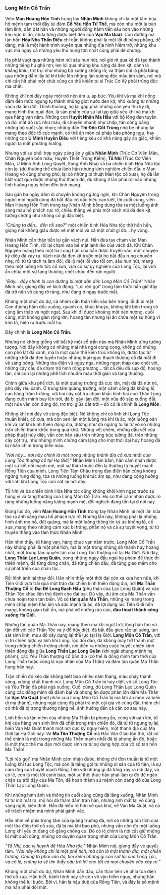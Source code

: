 ### Long Môn Cổ Trấn

Viên **Man Hoang Hồn Tinh** trong tay **Nhân Minh** không chỉ là một tấm bùa hộ mệnh tạm thời đẩy lui đám **Cổ Yêu Hồn Tử Thể**, mà còn như một la bàn tâm linh, dẫn dắt hắn và những người đồng hành tiến sâu hơn vào những khu vực bí ẩn, chưa từng được biết đến của **Vạn Ma Quật**. Con đường mà tàn hồn **Hỏa Nha Thần Điểu** chỉ dẫn không phải là một lối đi bằng phẳng, dễ dàng, mà là một hành trình xuyên qua những địa hình hiểm trở, những khu vực mà ngay cả những yêu thú hung tợn nhất cũng phải dè chừng.

Họ phải vượt qua những hẻm núi sâu hun hút, nơi gió rít qua kẽ đá tạo thành những tiếng hú ghê rợn; len lỏi qua những khu rừng đá đen kịt, cành lá khẳng khiu, trơ trụi như những bộ xương khổng lồ; và thậm chí là phải băng qua những đầm lầy tử khí bốc lên những làn sương độc màu tím sẫm, nơi mà chỉ cần hít phải một chút cũng có thể khiến tu sĩ Trúc Cơ Kỳ phải trúng độc mà chết.

Không khí nơi đây ngày một trở nên âm u, áp bức. Yêu khí và ma khí nồng đậm đến mức ngưng tụ thành những giọt nước đen kịt, nhỏ xuống từ những vách đá ẩm ướt. Thỉnh thoảng, họ lại gặp phải những con yêu thú kỳ dị, mang hình thù quái đản, là sản phẩm của sự lai tạp giữa yêu khí và ma khí qua hàng vạn năm. Những con **Huyết Nhãn Ma Hầu** với bộ lông đen tuyền và đôi mắt đỏ rực như máu, di chuyển nhanh như chớp, tấn công bằng những bộ vuốt sắc nhọn; những đàn **Thi Độc Cốt Trùng** nhỏ bé nhưng lại mang theo độc tố cực mạnh, có thể ăn mòn cả pháp bảo phòng ngự; hay những con **U Minh Huyễn Điểu** với tiếng kêu có khả năng gây ảo giác, khiến người ta mất phương hướng.

Nhưng với sự phối hợp ngày càng ăn ý giữa **Nhân Minh** (Trúc Cơ Viên Mãn, Chân Nguyên bốn màu, Huyền Thiết Trọng Kiếm), **Tố Nhi** (Trúc Cơ Viên Mãn, U Minh Ảnh Long Quyết, Song Ảnh Nha) và ba chiến binh Hỏa Nha tộc còn lại (dù thương thế chưa lành hẳn nhưng kinh nghiệm chiến đấu ở Man Hoang vô cùng phong phú, lại có những bí thuật Man tộc cổ xưa), họ đã lần lượt vượt qua được những thử thách đó, dù không ít lần phải rơi vào những tình huống nguy hiểm đến tính mạng.

Sau gần ba ngày đêm di chuyển không ngừng nghỉ, khi Chân Nguyên trong người mọi người cũng đã bắt đầu có dấu hiệu cạn kiệt, thì cuối cùng, viên Man Hoang Hồn Tinh trong tay Nhân Minh bỗng dưng tỏa ra một luồng ánh sáng màu hổ phách rực rỡ, chiếu thẳng về phía một vách núi đá đen kịt, tưởng chừng như không có gì đặc biệt.

_"Chúng ta đến... đến rồi sao?"_ một chiến binh Hỏa Nha tộc thở hổn hển, giọng nói không giấu được vẻ mệt mỏi và cả một chút gì đó... hy vọng.

Nhân Minh cẩn thận tiến lại gần vách núi. Hắn đưa tay chạm vào Man Hoang Hồn Tinh, rồi lại chạm vào bề mặt lạnh lẽo của vách đá. Khi Chân Nguyên mang theo một tia Long Lực của hắn được truyền vào, một chuyện kỳ diệu đã xảy ra. Vách núi đá đen kịt trước mặt họ bắt đầu rung chuyển nhẹ, rồi từ từ tách ra làm đôi, để lộ một lối vào tối om, sâu hun hút, mang theo một luồng khí tức cổ xưa, vừa có sự uy nghiêm của Long Tộc, lại vừa ẩn chứa một sự tang thương, chết chóc đến rợn người.

_"Đây... đây chính là con đường bí mật dẫn đến Long Môn Cổ Trấn!"_ Nhân Minh nói, giọng đầy vẻ kích động. "Lời réo gọi" trong tâm thức hắn giờ đây đã trở nên vô cùng rõ ràng, như đang ở ngay trước mắt.

Không một chút do dự, cả nhóm cẩn thận tiến vào bên trong lối đi bí mật. Con đường hầm dốc xuống, quanh co, khúc khuỷu, không khí bên trong vô cùng ẩm thấp và ngột ngạt. Sau khi đi được khoảng một nén hương, cuối cùng, một không gian rộng lớn, hoang tàn nhưng lại ẩn chứa một sự hùng vĩ khó tả, hiện ra trước mắt họ.

Đây chính là **Long Môn Cổ Trấn**.

Nhưng nó không giống với bất kỳ một cổ trấn nào mà Nhân Minh từng tưởng tượng. Nơi đây không có những mái nhà ngói cong cong, không có những con phố lát đá xanh, mà là một quần thể kiến trúc khổng lồ, được tạc từ những khối đá đen tuyền hoặc những loại ngọc thạch thượng cổ đã mất đi vẻ sáng bóng. Những tòa điện vũ nguy nga, những ngọn tháp cao chót vót, những cây cầu đá chạm trổ hình rồng phượng... tất cả đều đã sụp đổ, hoang tàn, chỉ còn lại những phế tích nhuốm màu thời gian và tang thương.

Chính giữa khu phế tích, là một quảng trường đá cực lớn, mặt đá đã nứt nẻ, phủ đầy rêu xanh. Ở trung tâm quảng trường, một cánh cổng đá khổng lồ, cao hàng trăm trượng, với hai cây cột trụ chạm khắc hình hai con Thần Long đang cuộn mình bay lên trời, đã bị gãy làm đôi, một nửa đổ sập xuống đất, một nửa vẫn còn đứng đó, trơ trọi giữa đất trời – đó có lẽ chính là **Long Môn**.

Không khí nơi đây vô cùng đặc biệt. Nó không chỉ có linh khí Long Tộc thuần khiết, cổ xưa, mà còn xen lẫn một luồng ma khí tà ác, một luồng oán khí và sát khí kinh thiên động địa, dường như đã ngưng tụ lại từ vô số những trận chiến thảm khốc trong quá khứ. Những vết chém, những dấu vết của pháp thuật hủy diệt, vẫn còn hằn sâu trên những bức tường đá, trên những cây cột trụ, như những minh chứng câm lặng cho một thời đại huy hoàng đã bị nhấn chìm trong biển máu.

_"Nơi này... nơi này chính là một trong những thánh địa cổ xưa nhất của Long Tộc thượng cổ tại Hạ Giới,"_ Nhân Minh lẩm bẩm, hắn cảm nhận được một sự kết nối mạnh mẽ, một sự thân thuộc đến lạ thường từ huyết mạch Rồng Tiên của mình. Long Tiên Tâm Châu trong đan điền hắn cũng không ngừng rung động, tỏa ra những luồng khí tức ấm áp, như đang cộng hưởng với linh khí Long Tộc còn sót lại nơi đây.

Tố Nhi và ba chiến binh Hỏa Nha tộc cũng không khỏi kinh ngạc trước sự hùng vĩ và tang thương của Long Môn Cổ Trấn. Họ có thể cảm nhận được rõ ràng những luồng năng lượng mạnh mẽ, đối nghịch đang tồn tại ở nơi này.

Đúng lúc đó, viên **Man Hoang Hồn Tinh** trong tay Nhân Minh lại một lần nữa tỏa ra ánh sáng màu hổ phách rực rỡ. Nhưng lần này, không phải là những hình ảnh mơ hồ, đứt quãng, mà là một luồng thông tin ký ức khổng lồ, cổ xưa, mang theo những cảm xúc bi tráng, phẫn nộ và cả sự tuyệt vọng, từ từ truyền thẳng vào tâm thức Nhân Minh!

Hắn nhìn thấy, từ hàng vạn, hàng chục vạn năm trước, Long Môn Cổ Trấn này không phải là một phế tích, mà là một trong những đô thành huy hoàng nhất, một trung tâm quyền lực của Long Tộc thượng cổ tại Hạ Giới. Nơi đây, **Long Thần Lạc Long Quân**, trong những ngày đầu ngài hạ phàm để thực thi thiên mệnh, đã từng dừng chân, đã từng chiến đấu, đã từng gieo mầm cho sự phát triển của nhân tộc.

Rồi hình ảnh lại thay đổi. Hắn nhìn thấy một thời đại còn xa xưa hơn nữa, khi Tiên Giới vừa trải qua một trận đại chiến kinh thiên động địa, nơi **Ma Thần Thượng Cổ** bị **Đại Đế Long Bạch Hầu** (phụ thân của Lạc Long Quân) và các Thần Tộc khác liên thủ đánh cho đại bại. Dù vậy, dư âm của Ma Thần vẫn chưa hoàn toàn tan biến. Vô số **tàn quân Ma Thần**, những kẻ mang trong mình chấp niệm hắc ám và sức mạnh tà ác, đã lợi dụng lúc Tiên Giới hỗn mang, không gian bất ổn, mà phá vỡ những rào cản, **đào thoát thành công xuống Hạ Giới**.

Những tàn quân Ma Thần này, mang theo ma khí ngút trời, lòng hận thù vô tận đối với các Thần Tộc và ý đồ hủy diệt, đã bắt đầu gieo rắc tai ương, tàn sát sinh linh, mưu đồ xây dựng lại thế lực tại Hạ Giới. **Long Môn Cổ Trấn**, với vị trí chiến lược và linh khí Long Tộc dồi dào, đã không may trở thành một trong những chiến trường chính, nơi diễn ra những cuộc huyết chiến kinh thiên động địa giữa **Long Thần Lạc Long Quân** (khi ngài phụng mệnh hạ phàm), các Yêu Thần thượng cổ bản địa (có thể là đồng minh tạm thời của Long Thần hoặc cũng là nạn nhân của Ma Thần) và đám tàn quân Ma Thần hung hãn này.

Trận chiến đó kéo dài không biết bao nhiêu năm tháng, máu chảy thành sông, xương chất thành núi. Long Môn Cổ Trấn bị hủy diệt, vô số Long Tộc và Yêu Thần đã phải ngã xuống. Cuối cùng, dù Long Thần Lạc Long Quân cùng các đồng minh đã đánh bại và phong ấn được phần lớn đám Ma Thần tại **Vạn Ma Quật** (một phần của Long Môn Cổ Trấn bị ma khí ăn mòn và biến dị mà thành), nhưng ngài cũng đã phải trả một cái giá vô cùng đắt, thậm chí có thể đã bị trọng thương nặng nề, ảnh hưởng đến cả căn cơ sau này.

Linh hồn và tàn niệm của những Ma Thần bị phong ấn, cùng với oán khí, tử khí của hàng vạn sinh linh đã chết trong trận chiến đó, đã từ từ ngưng tụ lại, biến Vạn Ma Quật thành một nơi cực kỳ nguy hiểm, một thánh địa của Ma Giới tại Hạ Giới này. Và **Ma Tôn Thượng Cổ** mà Hắc Vân Giáo tôn thờ, rất có thể chính là một trong những Ma Thần mạnh nhất đã bị phong ấn đó, hoặc là một thực thể ma đạo mới được sinh ra từ sự dung hợp của vô số tàn hồn Ma Thần!

"Lời réo gọi" mà Nhân Minh cảm nhận được, không chỉ đơn thuần là từ một luồng khí tức Long Tộc, mà còn là tiếng gọi từ những di sản của tổ tiên, là sự cảm ứng của huyết mạch Rồng Tiên với những gì đã từng xảy ra nơi đây, và có lẽ, còn là một lời cảnh báo, một sự thôi thúc hắn phải làm gì đó để ngăn chặn sự trỗi dậy của Ma Tôn, để hoàn thành sứ mệnh còn dang dở của Long Thần Lạc Long Quân.

Khi những hình ảnh và thông tin cuối cùng cũng đã lắng xuống, Nhân Minh từ từ mở mắt ra, mồ hôi đã thấm đẫm trán hắn, nhưng ánh mắt lại vô cùng sáng ngời, kiên định. Hắn đã hiểu rõ hơn về quá khứ, về Vạn Ma Quật, và cả về trách nhiệm mà mình phải gánh vác.

Hắn nhìn về phía trung tâm của quảng trường đá, nơi có những tàn tích của một tòa điện thờ cổ xưa, đã bị ma khí bao phủ, nhưng vẫn còn đó một luồng Long khí yếu ớt đang cố gắng chống cự. Đó có lẽ chính là nơi cất giữ những bí mật cuối cùng, những cơ duyên quan trọng nhất của Long Môn Cổ Trấn.

_"Tố Nhi, các vị huynh đệ Hỏa Nha tộc,"_ Nhân Minh nói, giọng đầy vẻ quyết tâm. _"Nơi này không chỉ là một phế tích, mà còn là một thánh địa, một chiến trường. Chúng ta phải vào đó, tìm kiếm những gì còn sót lại của Long Tộc, và có lẽ, chúng ta sẽ tìm thấy câu trả lời cho tất cả mọi chuyện vừa xảy ra."_

Không một chút do dự, Nhân Minh dẫn đầu, cẩn thận tiến về phía tòa điện thờ cổ xưa. Hắn biết, hành trình này sẽ còn vô vàn hiểm nguy, nhưng hắn không thể lùi bước. Bởi vì, hắn là hậu duệ của Rồng Tiên, và đây là số mệnh mà hắn phải đối mặt.
